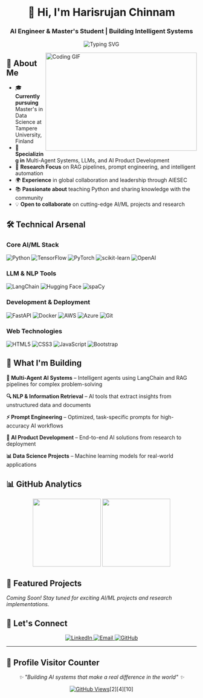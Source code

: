 <div align="center">
  <h1>👋 Hi, I'm Harisrujan Chinnam</h1>
  <h3>AI Engineer & Master's Student | Building Intelligent Systems</h3>
  
  <p>
    <img src="https://readme-typing-svg.herokuapp.com?font=Fira+Code&pause=1000&color=2196F3&center=true&vCenter=true&width=435&lines=AI+Engineer+%26+Researcher;Multi-Agent+Systems+Developer;LLM+%26+NLP+Specialist;Python+%26+Machine+Learning+Expert" alt="Typing SVG" />
  </p>
</div>

<img align="right" alt="Coding GIF" src="https://github.com/Dhamareshwarakumar/Dhamareshwarakumar/blob/main/code.gif?raw=true" width="400" height="260" />

## 🚀 About Me

- 🎓 **Currently pursuing** Master's in Data Science at Tampere University, Finland
- 🤖 **Specializing in** Multi-Agent Systems, LLMs, and AI Product Development
- 🔬 **Research Focus** on RAG pipelines, prompt engineering, and intelligent automation
- 🌍 **Experience** in global collaboration and  leadership through AIESEC
- 📚 **Passionate about** teaching Python and sharing knowledge with the community
- 💡 **Open to collaborate** on cutting-edge AI/ML projects and research

## 🛠️ Technical Arsenal

### **Core AI/ML Stack**
<p align="left">
  <img src="https://img.shields.io/badge/Python-3776AB?style=for-the-badge&logo=python&logoColor=white" alt="Python"/>
  <img src="https://img.shields.io/badge/TensorFlow-FF6F00?style=for-the-badge&logo=tensorflow&logoColor=white" alt="TensorFlow"/>
  <img src="https://img.shields.io/badge/PyTorch-EE4C2C?style=for-the-badge&logo=pytorch&logoColor=white" alt="PyTorch"/>
  <img src="https://img.shields.io/badge/scikit--learn-F7931E?style=for-the-badge&logo=scikit-learn&logoColor=white" alt="scikit-learn"/>
  <img src="https://img.shields.io/badge/OpenAI-412991?style=for-the-badge&logo=openai&logoColor=white" alt="OpenAI"/>
</p>

### **LLM & NLP Tools**
<p align="left">
  <img src="https://img.shields.io/badge/LangChain-1C3C3C?style=for-the-badge&logo=langchain&logoColor=white" alt="LangChain"/>
  <img src="https://img.shields.io/badge/Hugging%20Face-FFD21E?style=for-the-badge&logo=huggingface&logoColor=black" alt="Hugging Face"/>
  <img src="https://img.shields.io/badge/spaCy-09A3D5?style=for-the-badge&logo=spacy&logoColor=white" alt="spaCy"/>
</p>

### **Development & Deployment**
<p align="left">
  <img src="https://img.shields.io/badge/FastAPI-009688?style=for-the-badge&logo=fastapi&logoColor=white" alt="FastAPI"/>
  <img src="https://img.shields.io/badge/Docker-2496ED?style=for-the-badge&logo=docker&logoColor=white" alt="Docker"/>
  <img src="https://img.shields.io/badge/AWS-232F3E?style=for-the-badge&logo=amazon-aws&logoColor=white" alt="AWS"/>
  <img src="https://img.shields.io/badge/Azure-0078D4?style=for-the-badge&logo=microsoft-azure&logoColor=white" alt="Azure"/>
  <img src="https://img.shields.io/badge/Git-F05032?style=for-the-badge&logo=git&logoColor=white" alt="Git"/>
</p>

### **Web Technologies**
<p align="left">
  <img src="https://img.shields.io/badge/HTML5-E34F26?style=for-the-badge&logo=html5&logoColor=white" alt="HTML5"/>
  <img src="https://img.shields.io/badge/CSS3-1572B6?style=for-the-badge&logo=css3&logoColor=white" alt="CSS3"/>
  <img src="https://img.shields.io/badge/JavaScript-F7DF1E?style=for-the-badge&logo=javascript&logoColor=black" alt="JavaScript"/>
  <img src="https://img.shields.io/badge/Bootstrap-563D7C?style=for-the-badge&logo=bootstrap&logoColor=white" alt="Bootstrap"/>
</p>

## 🎯 What I'm Building

**🤖 Multi-Agent AI Systems** – Intelligent agents using LangChain and RAG pipelines for complex problem-solving

**🔍 NLP & Information Retrieval** – AI tools that extract insights from unstructured data and documents

**⚡ Prompt Engineering** – Optimized, task-specific prompts for high-accuracy AI workflows

**🔧 AI Product Development** – End-to-end AI solutions from research to deployment

**📊 Data Science Projects** – Machine learning models for real-world applications

## 📊 GitHub Analytics

<div align="center">
  <img height="180em" src="https://github-readme-stats.vercel.app/api?username=HARISRUJAN&show_icons=true&theme=tokyonight&include_all_commits=true&count_private=true"/>
  <img height="180em" src="https://github-readme-stats.vercel.app/api/top-langs/?username=HARISRUJAN&layout=compact&langs_count=8&theme=tokyonight"/>
</div>

## 🌟 Featured Projects

*Coming Soon! Stay tuned for exciting AI/ML projects and research implementations.*

## 🤝 Let's Connect

<p align="center">
  <a href="https://www.linkedin.com/in/harisrujan2605/">
    <img src="https://img.shields.io/badge/LinkedIn-0077B5?style=for-the-badge&logo=linkedin&logoColor=white" alt="LinkedIn"/>
  </a>
  <a href="mailto:bannusrujan2605@gmail.com">
    <img src="https://img.shields.io/badge/Email-D14836?style=for-the-badge&logo=gmail&logoColor=white" alt="Email"/>
  </a>
  <a href="https://github.com/HARISRUJAN">
    <img src="https://img.shields.io/badge/GitHub-100000?style=for-the-badge&logo=github&logoColor=white" alt="GitHub"/>
  </a>
</p>

---
## 👀 Profile Visitor Counter
<div align="center">
  <i>✨ "Building AI systems that make a real difference in the world" ✨</i>
</div>

<div align="center">
  
 [![GitHub Views](https://komarev.com/ghpvc/?username=HARISRUJAN&style=flat-square&color=FAC151&label=PROFILE+VIEWS)](https://github.com/antonkomarev/github-profile-views-counter)[2][4][10]
  
</div>
